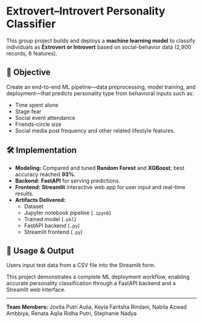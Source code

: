 # Extrovert–Introvert Personality Classifier

This group project builds and deploys a **machine learning model** to classify individuals as **Extrovert or Introvert** based on social-behavior data (2,900 records, 8 features).

## 🎯 Objective
Create an end-to-end ML pipeline—data preprocessing, model training, and deployment—that predicts personality type from behavioral inputs such as:
- Time spent alone
- Stage fear
- Social event attendance
- Friends-circle size
- Social media post frequency
and other related lifestyle features.

## 🛠 Implementation
- **Modeling:** Compared and tuned **Random Forest** and **XGBoost**; best accuracy reached **93%**.
- **Backend:** **FastAPI** for serving predictions.
- **Frontend:** **Streamlit** interactive web app for user input and real-time results.
- **Artifacts Delivered:** 
  - Dataset  
  - Jupyter notebook pipeline (`.ipynb`)  
  - Trained model (`.pkl`)  
  - FastAPI backend (`.py`)  
  - Streamlit frontend (`.py`)

## 🚀 Usage & Output
Users input test data from a CSV file into the Streamlit form.  

This project demonstrates a complete ML deployment workflow, enabling accurate personality classification through a FastAPI backend and a Streamlit web interface.

---

**Team Members:** Jovita Putri Aulia, Keyla Faritsha Rindani, Nabila Azwad Ambbiya, Renata Aqila Ridha Putri, Stephanie Nadya
